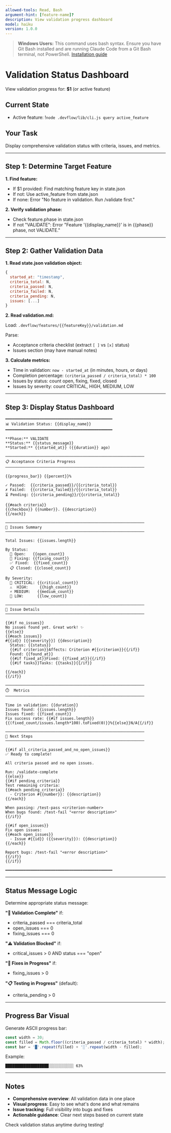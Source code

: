 ```yaml
---
allowed-tools: Read, Bash
argument-hint: [feature-name]?
description: View validation progress dashboard
model: haiku
version: 1.0.0
---
```


> **Windows Users:** This command uses bash syntax. Ensure you have Git Bash installed and are running Claude Code from a Git Bash terminal, not PowerShell. [Installation guide](https://github.com/mathewtaylor/devflow#requirements)

# Validation Status Dashboard

View validation progress for: **$1** (or active feature)

## Current State

- Active feature: !`node .devflow/lib/cli.js query active_feature`

## Your Task

Display comprehensive validation status with criteria, issues, and metrics.

---

## Step 1: Determine Target Feature

**1. Find feature:**
- If $1 provided: Find matching feature key in state.json
- If not: Use active_feature from state.json
- If none: Error "No feature in validation. Run /validate first."

**2. Verify validation phase:**
- Check feature.phase in state.json
- If not "VALIDATE": Error "Feature '{{display_name}}' is in {{phase}} phase, not VALIDATE."

---

## Step 2: Gather Validation Data

**1. Read state.json validation object:**
```javascript
{
  started_at: "timestamp",
  criteria_total: N,
  criteria_passed: N,
  criteria_failed: N,
  criteria_pending: N,
  issues: [...]
}
```

**2. Read validation.md:**

Load: `.devflow/features/{{featureKey}}/validation.md`

Parse:
- Acceptance criteria checklist (extract `[ ]` vs `[x]` status)
- Issues section (may have manual notes)

**3. Calculate metrics:**
- Time in validation: `now - started_at` (in minutes, hours, or days)
- Completion percentage: `(criteria_passed / criteria_total) * 100`
- Issues by status: count open, fixing, fixed, closed
- Issues by severity: count CRITICAL, HIGH, MEDIUM, LOW

---

## Step 3: Display Status Dashboard

```
━━━━━━━━━━━━━━━━━━━━━━━━━━━━━━━━━━━━━━━━━━━━━━━
📊 Validation Status: {{display_name}}
━━━━━━━━━━━━━━━━━━━━━━━━━━━━━━━━━━━━━━━━━━━━━━━

**Phase:** VALIDATE
**Status:** {{status_message}}
**Started:** {{started_at}} ({{duration}} ago)

─────────────────────────────────────────────────────────────
📋 Acceptance Criteria Progress
─────────────────────────────────────────────────────────────

{{progress_bar}} {{percent}}%

✓ Passed:  {{criteria_passed}}/{{criteria_total}}
✗ Failed:  {{criteria_failed}}/{{criteria_total}}
⏳ Pending: {{criteria_pending}}/{{criteria_total}}

{{#each criteria}}
{{checkbox}} {{number}}. {{description}}
{{/each}}

─────────────────────────────────────────────────────────────
🐛 Issues Summary
─────────────────────────────────────────────────────────────

Total Issues: {{issues.length}}

By Status:
  🔴 Open:   {{open_count}}
  🔧 Fixing: {{fixing_count}}
  ✅ Fixed:  {{fixed_count}}
  📋 Closed: {{closed_count}}

By Severity:
  🚨 CRITICAL: {{critical_count}}
  ⚠️  HIGH:     {{high_count}}
  ⚡ MEDIUM:   {{medium_count}}
  📝 LOW:      {{low_count}}

─────────────────────────────────────────────────────────────
📝 Issue Details
─────────────────────────────────────────────────────────────

{{#if no_issues}}
No issues found yet. Great work! ✨
{{else}}
{{#each issues}}
#{{id}} [{{severity}}] {{description}}
  Status: {{status}}
  {{#if criterion}}Affects: Criterion #{{criterion}}{{/if}}
  Found: {{found_at}}
  {{#if fixed_at}}Fixed: {{fixed_at}}{{/if}}
  {{#if tasks}}Tasks: {{tasks}}{{/if}}

{{/each}}
{{/if}}

─────────────────────────────────────────────────────────────
⏱️  Metrics
─────────────────────────────────────────────────────────────

Time in validation: {{duration}}
Issues found: {{issues.length}}
Issues fixed: {{fixed_count}}
Fix success rate: {{#if issues.length}}{{(fixed_count/issues.length*100).toFixed(0)}}%{{else}}N/A{{/if}}

─────────────────────────────────────────────────────────────
🎯 Next Steps
─────────────────────────────────────────────────────────────

{{#if all_criteria_passed_and_no_open_issues}}
✅ Ready to complete!

All criteria passed and no open issues.

Run: /validate-complete
{{else}}
{{#if pending_criteria}}
Test remaining criteria:
{{#each pending_criteria}}
  - Criterion #{{number}}: {{description}}
{{/each}}

When passing: /test-pass <criterion-number>
When bugs found: /test-fail "<error description>"
{{/if}}

{{#if open_issues}}
Fix open issues:
{{#each open_issues}}
  - Issue #{{id}} ({{severity}}): {{description}}
{{/each}}

Report bugs: /test-fail "<error description>"
{{/if}}
{{/if}}

━━━━━━━━━━━━━━━━━━━━━━━━━━━━━━━━━━━━━━━━━━━━━━━
```

---

## Status Message Logic

Determine appropriate status message:

**"🎉 Validation Complete"** if:
- criteria_passed === criteria_total
- open_issues === 0
- fixing_issues === 0

**"⚠️ Validation Blocked"** if:
- critical_issues > 0 AND status === "open"

**"🔧 Fixes in Progress"** if:
- fixing_issues > 0

**"📋 Testing in Progress"** (default):
- criteria_pending > 0

---

## Progress Bar Visual

Generate ASCII progress bar:
```javascript
const width = 30;
const filled = Math.floor((criteria_passed / criteria_total) * width);
const bar = '█'.repeat(filled) + '░'.repeat(width - filled);
```

Example:
```
███████████████████░░░░░░░░░░░ 63%
```

---

## Notes

- **Comprehensive overview**: All validation data in one place
- **Visual progress**: Easy to see what's done and what remains
- **Issue tracking**: Full visibility into bugs and fixes
- **Actionable guidance**: Clear next steps based on current state

Check validation status anytime during testing!
